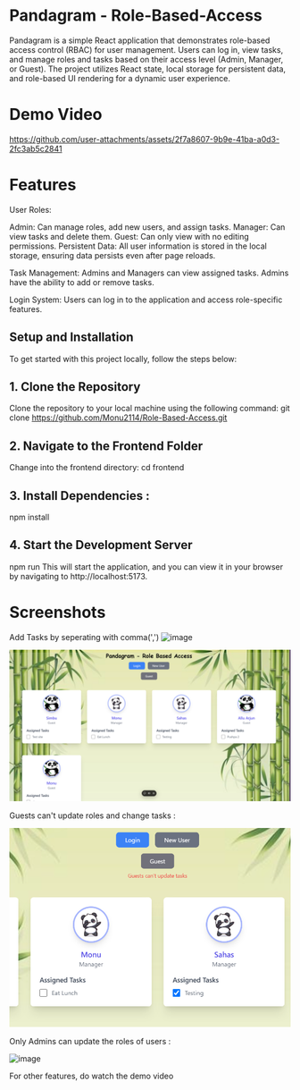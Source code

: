 # Pandagram - Role-Based-Access

Pandagram is a simple React application that demonstrates role-based access control (RBAC) for user management. Users can log in, view tasks, and manage roles and tasks based on their access level (Admin, Manager, or Guest). The project utilizes React state, local storage for persistent data, and role-based UI rendering for a dynamic user experience.

# Demo Video
https://github.com/user-attachments/assets/2f7a8607-9b9e-41ba-a0d3-2fc3ab5c2841

# Features

User Roles:

Admin: Can manage roles, add new users, and assign tasks.
Manager: Can view tasks and delete them.
Guest: Can only view with no editing permissions.
Persistent Data: All user information is stored in the local storage, ensuring data persists even after page reloads.

Task Management: Admins and Managers can view assigned tasks. Admins have the ability to add or remove tasks.

Login System: Users can log in to the application and access role-specific features.

## Setup and Installation

To get started with this project locally, follow the steps below:

## 1. Clone the Repository

Clone the repository to your local machine using the following command:
git clone https://github.com/Monu2114/Role-Based-Access.git

## 2. Navigate to the Frontend Folder
Change into the frontend directory: 
cd frontend

## 3. Install Dependencies :
   npm install

## 4. Start the Development Server
   npm run
This will start the application, and you can view it in your browser by navigating to http://localhost:5173.

# Screenshots

Add Tasks by seperating with comma(',')
![image](https://github.com/user-attachments/assets/caada3eb-2855-41d5-b9ff-f52fbf97c411)

![alt text](image-2.png)

Guests can't update roles and change tasks :

![alt text](image-1.png)

Only Admins can update the roles of users :

![image](https://github.com/user-attachments/assets/532d3b9c-e644-4797-b4c9-cee52fe93986)

For other features, do watch the demo video




